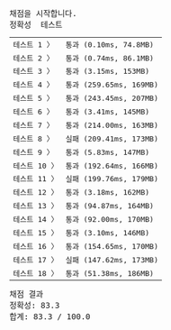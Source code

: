 <pre class="console-content"><div></div><div class="console-heading">채점을 시작합니다.</div><div class="console-message">정확성  테스트</div><table class="console-test-group" data-category="correctness"><tbody><tr data-testcase-id="90267"><td valign="top" class="td-label">테스트 1 <span>〉</span></td><td class="result passed">통과 (0.10ms, 74.8MB)</td></tr><tr data-testcase-id="90268"><td valign="top" class="td-label">테스트 2 <span>〉</span></td><td class="result passed">통과 (0.74ms, 86.1MB)</td></tr><tr data-testcase-id="90269"><td valign="top" class="td-label">테스트 3 <span>〉</span></td><td class="result passed">통과 (3.15ms, 153MB)</td></tr><tr data-testcase-id="90270"><td valign="top" class="td-label">테스트 4 <span>〉</span></td><td class="result passed">통과 (259.65ms, 169MB)</td></tr><tr data-testcase-id="90271"><td valign="top" class="td-label">테스트 5 <span>〉</span></td><td class="result passed">통과 (243.45ms, 207MB)</td></tr><tr data-testcase-id="90272"><td valign="top" class="td-label">테스트 6 <span>〉</span></td><td class="result passed">통과 (3.41ms, 145MB)</td></tr><tr data-testcase-id="90273"><td valign="top" class="td-label">테스트 7 <span>〉</span></td><td class="result passed">통과 (214.00ms, 163MB)</td></tr><tr data-testcase-id="90274"><td valign="top" class="td-label">테스트 8 <span>〉</span></td><td class="result failed">실패 (209.41ms, 173MB)</td></tr><tr data-testcase-id="90275"><td valign="top" class="td-label">테스트 9 <span>〉</span></td><td class="result passed">통과 (5.83ms, 147MB)</td></tr><tr data-testcase-id="90276"><td valign="top" class="td-label">테스트 10 <span>〉</span></td><td class="result passed">통과 (192.64ms, 166MB)</td></tr><tr data-testcase-id="90277"><td valign="top" class="td-label">테스트 11 <span>〉</span></td><td class="result failed">실패 (199.76ms, 179MB)</td></tr><tr data-testcase-id="90278"><td valign="top" class="td-label">테스트 12 <span>〉</span></td><td class="result passed">통과 (3.18ms, 162MB)</td></tr><tr data-testcase-id="90279"><td valign="top" class="td-label">테스트 13 <span>〉</span></td><td class="result passed">통과 (94.87ms, 164MB)</td></tr><tr data-testcase-id="90280"><td valign="top" class="td-label">테스트 14 <span>〉</span></td><td class="result passed">통과 (92.00ms, 170MB)</td></tr><tr data-testcase-id="90281"><td valign="top" class="td-label">테스트 15 <span>〉</span></td><td class="result passed">통과 (3.10ms, 146MB)</td></tr><tr data-testcase-id="90282"><td valign="top" class="td-label">테스트 16 <span>〉</span></td><td class="result passed">통과 (154.65ms, 170MB)</td></tr><tr data-testcase-id="90283"><td valign="top" class="td-label">테스트 17 <span>〉</span></td><td class="result failed">실패 (147.62ms, 173MB)</td></tr><tr data-testcase-id="90284"><td valign="top" class="td-label">테스트 18 <span>〉</span></td><td class="result passed">통과 (51.38ms, 186MB)</td></tr></tbody></table><div class="console-heading">채점 결과</div><div class="console-message">정확성: 83.3</div><div class="console-message">합계: 83.3 / 100.0</div></pre>